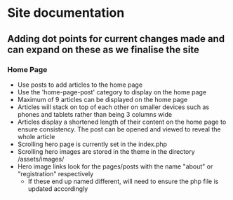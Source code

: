 # Site documentation

## Adding dot points for current changes made and can expand on these as we finalise the site

### Home Page
* Use posts to add articles to the home page
* Use the 'home-page-post' category to display on the home page
* Maximum of 9 articles can be displayed on the home page
* Articles will stack on top of each other on smaller devices such as phones and tablets rather than being 3 columns wide
* Articles display a shortened length of their content on the home page to ensure consistency. The post can be opened and viewed to reveal the whole article
* Scrolling hero page is currently set in the index.php
* Scrolling hero images are stored in the theme in the directory /assets/images/
* Hero image links look for the pages/posts with the name "about" or "registration" respectively 
    * If these end up named different, will need to ensure the php file is updated accordingly